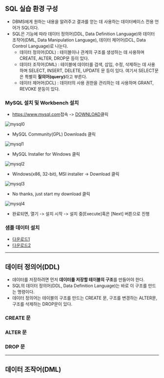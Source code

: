 ## SQL 실습 환경 구성
- DBMS에게 원하는 내용을 알려주고 결과를 얻는 데 사용하는 데이터베이스 전용 언어가 SQL이다.
- SQL은 기능에 따라 데이터 정의어(DDL, Data Definition Language)와 데이터 조작어(DML, Data Manipulation Language), 데이터 제어어(DCL, Data Control Language)로 나눈다.
	- 데이터 정의어(DDL) : 테이블이나 관계의 구조를 생성하는 데 사용하며 CREATE, ALTER, DROP문 등이 있다.
	- 데이터 조작어(DML) : 테이블에 데이터를 검색, 삽입, 수정, 삭제하는 데 사용하며 SELECT, INSERT, DELETE, UPDATE 문 등이 있다. 여기서 SELECT문은 특별히 <b>질의어(query)</b>라고 부른다.
	- 데이터 제어어(DCL) : 데이터의 사용 권한을 관리하는 데 사용하며 GRANT, REVOKE 문등이 있다.


### MySQL 설치 및 Workbench 설치
- <a href='' target='_blank'>https://www.mysql.com</a>접속 -> <a href='https://www.mysql.com/downloads/' target='_blank'>DOWNLOAD<a>클릭

![mysql0](https://raw.githubusercontent.com/yonggyo1125/curriculum300H/main/3.%EB%8D%B0%EC%9D%B4%ED%84%B0%EB%B2%A0%EC%9D%B4%EC%8A%A4(12%EC%8B%9C%EA%B0%84)/1%EC%9D%BC%EC%B0%A8(3h)/images/mysql0.png)

- MySQL Community(GPL) Downloads 클릭

![mysql1](https://raw.githubusercontent.com/yonggyo1125/curriculum300H/main/3.%EB%8D%B0%EC%9D%B4%ED%84%B0%EB%B2%A0%EC%9D%B4%EC%8A%A4(12%EC%8B%9C%EA%B0%84)/1%EC%9D%BC%EC%B0%A8(3h)/images/mysql1.png)

- MySQL Installer for Windows 클릭

![mysql2](https://raw.githubusercontent.com/yonggyo1125/curriculum300H/main/3.%EB%8D%B0%EC%9D%B4%ED%84%B0%EB%B2%A0%EC%9D%B4%EC%8A%A4(12%EC%8B%9C%EA%B0%84)/1%EC%9D%BC%EC%B0%A8(3h)/images/mysql2.png)

- Windows(x86, 32-bit), MSI installer -> Download 클릭

![mysql3](https://raw.githubusercontent.com/yonggyo1125/curriculum300H/main/3.%EB%8D%B0%EC%9D%B4%ED%84%B0%EB%B2%A0%EC%9D%B4%EC%8A%A4(12%EC%8B%9C%EA%B0%84)/1%EC%9D%BC%EC%B0%A8(3h)/images/mysql3.png)

- No thanks, just start my download 클릭

![mysql4](https://raw.githubusercontent.com/yonggyo1125/curriculum300H/main/3.%EB%8D%B0%EC%9D%B4%ED%84%B0%EB%B2%A0%EC%9D%B4%EC%8A%A4(12%EC%8B%9C%EA%B0%84)/1%EC%9D%BC%EC%B0%A8(3h)/images/mysql4.png)

- 완료되면, 열기 -> 설치 시작 -> 설치 중\[Execute\]혹은 \[Next\] 버튼으로 진행
 
### 샘플 데이터 설치
- <a href='https://github.com/yonggyo1125/curriculum300H/blob/main/3.%EB%8D%B0%EC%9D%B4%ED%84%B0%EB%B2%A0%EC%9D%B4%EC%8A%A4(12%EC%8B%9C%EA%B0%84)/1%EC%9D%BC%EC%B0%A8(3h)/sample_data/demo_madang.sql' target='_blank'>다운로드1</a>
- <a href='https://github.com/yonggyo1125/curriculum300H/blob/main/3.%EB%8D%B0%EC%9D%B4%ED%84%B0%EB%B2%A0%EC%9D%B4%EC%8A%A4(12%EC%8B%9C%EA%B0%84)/1%EC%9D%BC%EC%B0%A8(3h)/sample_data/demo_madang_init.sql' target='_blank'>다운로드2</a>
 
 * * * 
## 데이터 정의어(DDL)
- 데이터를 저장하려면 먼저 **데이터를 저장할 테이블의 구조**를 만들어야 한다.
- SQL의 데이터 정의어(DDL, Data Definition Language)는 바로 이 구조를 만드는 명령이다.
- 데이터 정의어는 테이블의 구조를 만드는 CREATE 문, 구조를 변경하는 ALTER문, 구조를 삭제하는 DROP문이 있다.

### CREATE 문 


### ALTER 문


### DROP 문

* * * 
## 데이터 조작어(DML)

